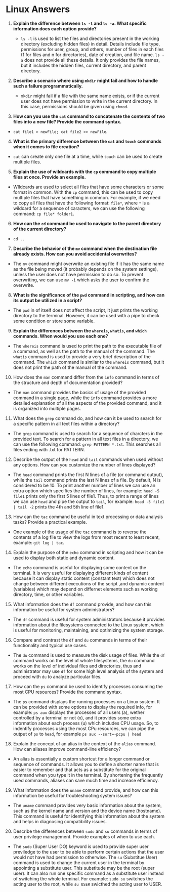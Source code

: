 # Linux Answers

1. **Explain the difference between `ls -l` and `ls -a`. What specific information does each option provide?**
   
   - `ls -l` is used to list the files and directories present in the working directory (excluding hidden files) in detail. Details include file type, permissions for user, group, and others, number of files in each files (1 for files and n for directories), date of creation, and file name. `ls -a` does not provide all these details. It only provides the file names, but it includes the hidden files, current directory, and parent directory.
2. **Describe a scenario where using `mkdir` might fail and how to handle such a failure programmatically.**
   
   - `mkdir` might fail if a file with the same name exists, or if the current user does not have permission to write in the current directory. In this case, permissions should be given using `chmod`.
3. **How can you use the `cat` command to concatenate the contents of two files into a new file? Provide the command syntax.**

- `cat file1 > newFile; cat file2 >> newFile`.

4. **What is the primary difference between the `cat` and `touch` commands when it comes to file creation?**

- `cat` can create only one file at a time, while `touch` can be used to create multiple files.

5. **Explain the use of wildcards with the `cp` command to copy multiple files at once. Provide an example.**

- WIldcards are used to select all files that have some characters or some format in common. With the `cp` command, this can be used to copy multiple files that have something in common. For example, if we need to copy all files that have the following format: `file*`, where `*` is a wildcard for a sequence of caracters, we can use the following command: `cp file* folder1`.

6. **How can the `cd` command be used to navigate to the parent directory of the current directory?**

- `cd ..`

7. **Describe the behavior of the `mv` command when the destination file already exists. How can you avoid accidental overwrites?**

- The `mv` command might overwrite an existing file if it has the same name as the file being moved (it probably depends on the system settings), unless the user does not have permission to do so. To prevent overwriting, we can use `mv -i` which asks the user to confirm the overwrite.

8. **What is the significance of the `pwd` command in scripting, and how can its output be utilized in a script?**

- The `pwd` in of itself does not affect the script, it just prints the working directory to the terminal. However, it can be used with a pipe to check some condition or store some variable.

9. **Explain the differences between the `whereis`, `whatis`, and `which` commands. When would you use each one?**

- The `whereis` command is used to print the path to the executable file of a command, as well as the path to the manual of the command. The `whatis` command is used to provide a very brief description of the command. The `which` command is similar to the `whereis` command, but it does not print the path of the manual of the command.

10. How does the `man` command differ from the `info` command in terms of the structure and depth of documentation provided?

- The `man` command provides the basics of usage of the provided command in a single page, while the `info` command provides a more detailed explanation of all the aspects of the provided command, and it is organized into multiple pages.

11. What does the `grep` command do, and how can it be used to search for a specific pattern in all text files within a directory?

- The `grep` command is used to search for a sequence of charcters in the provided text. To search for a pattern in all text files in a directory, we can use the following command: `grep PATTERN *.txt`. This searches all files ending with .txt for PATTERN.

12. Describe the output of the `head` and `tail` commands when used without any options. How can you customize the number of lines displayed?

- The `head` command prints the first N lines of a file (or command output), while the `tail` command prints the last N lines of a file. By default, N is considered to be 10. To print another number of lines we can use an extra option which specifies the number of lines, for example: `head -5 file1` prints only the first 5 lines of file1. Thus, to print a range of lines we can use `head` and pipe the output to `tail`, for example: `head -5 file1 | tail -2` prints the 4th and 5th line of file1.

13. How can the `tac` command be useful in text processing or data analysis tasks? Provide a practical example.

- One example of the usage of the `tac` command is to reverse the contents of a log file to view the logs from most recent to least recent, example: `git log | tac`.

14. Explain the purpose of the `echo` command in scripting and how it can be used to display both static and dynamic content.

- The `echo` command is useful for displaying some content on the terminal. It is very useful for displaying different kinds of content because it can display static content (constant text) which does not change between different executions of the script ,and dynamic content (variables) which may depend on differnet elements such as working directory, time, or other variables.

15. What information does the `df` command provide, and how can this information be useful for system administrators?

- The `df` command is useful for system administrators because it provides information about the filesystems connected to the Linux system, which is useful for monitoring, maintaining, and optimizing the system storage.

16. Compare and contrast the `df` and `du` commands in terms of their functionality and typical use cases.

- The `du` command is used to measure the disk usage of files. While the `df` command works on the level of whole filesystems, the `du` command works on the level of individual files and directories, thus and administrator may use `df` for some high level analysis of the system and proceed with `du` to analyze particular files.

17. How can the `ps` command be used to identify processes consuming the most CPU resources? Provide the command syntax.

- The `ps` command displays the running processes on a Linux system. It can be provided with some options to display the required info, for example: `ps aux` displays the processes of all users (a), wether controlled by a terminal or not (x), and it provides some extra information about each process (u) which includes CPU usage. So, to indentify processes using the most CPu resources, we can pipe the output of `ps` to `head`, for example `ps aux --sort=-pcpu | head`

18. Explain the concept of an alias in the context of the `alias` command. How can aliases improve command-line efficiency?

- An alias is essentially a custom shortcut for a longer command or sequence of commands. It allows you to define a shorter name that is easier to remember and that acts as a substitute for the original command when you type it in the terminal. By shortening the frequently used commands, aliases can save much time and increase efficiency.

19. What information does the `uname` command provide, and how can this information be useful for troubleshooting system issues?

- The `uname` command provides very basic information about the system, such as the kernel name and version and the device name (hostname). This command is useful for identifying this information about the system and helps in diagnosing compatibility issues.

20. Describe the differences between `sudo` and `su` commands in terms of user privilege management. Provide examples of when to use each.

- The `sudo` (Super User DO) keyword is used to provide super user previledge to the user to be able to perform certain actions that the user would not have had permission to otherwise. The `su` (Substitue User) command is used to change the current user in the terminal by appointing a substitute user. This substitude may be the root (super user). It can also run one specific command as a substitute user instead of switching the whole terminal. For example: `sudo su` switches the acting user to the root, while `su USER` swicthed the acting user to USER.

